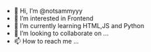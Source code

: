 - 👋 Hi, I’m @notsammyyy
- 👀 I’m interested in Frontend
- 🌱 I’m currently learning HTML,JS and Python
- 💞️ I’m looking to collaborate on ...
- 📫 How to reach me ...

<!---
notsammyyy/notsammyyy is a ✨ special ✨ repository because its `README.md` (this file) appears on your GitHub profile.
You can click the Preview link to take a look at your changes.
--->
